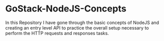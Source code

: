 # GoStack-NodeJS-Concepts
In this Repository I have gone through the basic concepts of NodeJS and creating an entry level API to practice the overall setup necessary to perform the HTTP requests and responses tasks.  
